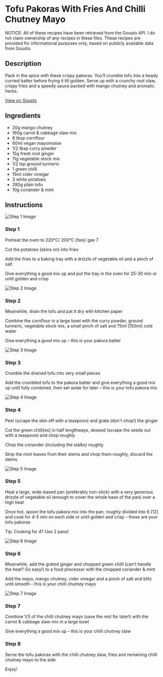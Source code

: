 # Tofu Pakoras With Fries And Chilli Chutney Mayo

NOTICE: All of these recipes have been retrieved from the Gousto API. I do not claim ownership of any recipes in these files. These recipes are provided for informational purposes only, based on publicly available data from Gousto.

## Description

Pack in the spice with these crispy pakoras. You’ll crumble tofu into a heady curried batter before frying it till golden. Serve up with a crunchy root slaw, crispy fries and a speedy sauce packed with mango chutney and aromatic herbs.

[View on Gousto](https://www.gousto.co.uk/recipes/cookbook/tofu-pakoras-with-fries-chilli-chutney-mayo)

## Ingredients

- 20g mango chutney
- 160g carrot & cabbage slaw mix
- 8 tbsp cornflour
- 60ml vegan mayonnaise
- 1/2 tbsp curry powder
- 15g fresh root ginger
- 11g vegetable stock mix
- 1/2 tsp ground turmeric
- 1 green chilli
- 15ml cider vinegar
- 3 white potatoes
- 280g plain tofu
- 10g coriander & mint

## Instructions

![Step 1 Image](https://production-media.gousto.co.uk/cms/recipe-step-image/Step-1-copy-4-1680254902159-x200.jpg)

### Step 1

Preheat the oven to 220°C/ 200°C (fan)/ gas 7

Cut the potatoes (skins on) into fries

Add the fries to a baking tray with a drizzle of vegetable oil and a pinch of salt

Give everything a good mix up and put the tray in the oven for 25-30 min or until golden and crisp

![Step 2 Image](https://production-media.gousto.co.uk/cms/recipe-step-image/Step-2-copy-3-1680254908228-x200.jpg)

### Step 2

Meanwhile, drain the tofu and pat it dry with kitchen paper

Combine the cornflour in a large bowl with the curry powder, ground turmeric, vegetable stock mix, a small pinch of salt and 75ml <span class="text-danger">[150ml]</span> cold water

Give everything a good mix up – this is your pakora batter

![Step 3 Image](https://production-media.gousto.co.uk/cms/recipe-step-image/Step-3-copy-2-1680254912300-x200.jpg)

### Step 3

Crumble the drained tofu into very small pieces

Add the crumbled tofu to the pakora batter and give everything a good mix up until fully combined, then set aside for later – this is your tofu pakora mix

![Step 4 Image](https://production-media.gousto.co.uk/cms/recipe-step-image/Step-4-1680254916505-x200.jpg)

### Step 4

Peel (scrape the skin off with a teaspoon) and grate (don't chop!) the ginger

Cut the green chilli<span class="text-danger">[es]</span> in half lengthways, deseed (scrape the seeds out with a teaspoon) and chop roughly

Chop the coriander (including the stalks) roughly

Strip the mint leaves from their stems and chop them roughly, discard the stems

![Step 5 Image](https://production-media.gousto.co.uk/cms/recipe-step-image/Step-5-1-1680254919890-x200.jpg)

### Step 5

Heat a large, wide-based pan (preferably non-stick) with a very generous drizzle of vegetable oil (enough to cover the whole base of the pan) over a high heat

Once hot, spoon the tofu pakora mix into the pan, roughly divided into 6 <span class="text-danger">[12]</span> and cook for 4-5 min on each side or until golden and crisp – these are your tofu pakoras

Tip: Cooking for 4? Use 2 pans!

![Step 6 Image](https://production-media.gousto.co.uk/cms/recipe-step-image/Step-6-1680254923258-x200.jpg)

### Step 6

Meanwhile, add the grated ginger and chopped green chilli (can't handle the heat? Go easy!) to a food processor with the chopped coriander & mint

Add the mayo, mango chutney, cider vinegar and a pinch of salt and blitz until smooth – this is your chilli chutney mayo

![Step 7 Image](https://production-media.gousto.co.uk/cms/recipe-step-image/Step-7-copy-2-1680254927490-x200.jpg)

### Step 7

Combine 1/3 of the chilli chutney mayo (save the rest for later!) with the carrot & cabbage slaw mix in a large bowl

Give everything a good mix up – this is your chilli chutney slaw

### Step 8

Serve the tofu pakoras with the chilli chutney slaw, fries and remaining chilli chutney mayo to the side

Enjoy!

